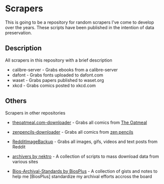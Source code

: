 # Scrapers
This is going to be a repository for random scrapers I've come to develop over the years. These scripts have been published in the intention of data preservation.

## Description
All scrapers in this repository with a brief description

* calibre-server - Grabs ebooks from a calibre-server
* dafont - Grabs fonts uploaded to dafont.com
* waset - Grabs papers published to waset.org
* xkcd - Grabs comics posted to xkcd.com


## Others
Scrapers in other repositories

* [theoatmeal.com-downloader](https://github.com/LameLemon/theoatmeal.com-downloader) - Grabs all comics from [The Oatmeal](https://theoatmeal.com)

* [zenpencils-downloader](https://github.com/LameLemon/zenpencils-downloader) - Grabs all comics from [zen pencils](https://zenpencils.com/)

* [RedditImageBackup](https://github.com/LameLemon/RedditImageBackup) - Grabs all images, gifs, videos and text posts from Reddit 

* [archivers by nektro](https://github.com/nektro/archivers) - A collection of scripts to mass download data from various sites

* [Bios-Archival-Standards by BiosPlus](https://github.com/BiosPlus/Bios-Archival-Standards) - A collection of gists and notes to help me [BiosPlus] standardize my archival efforts accross the board
